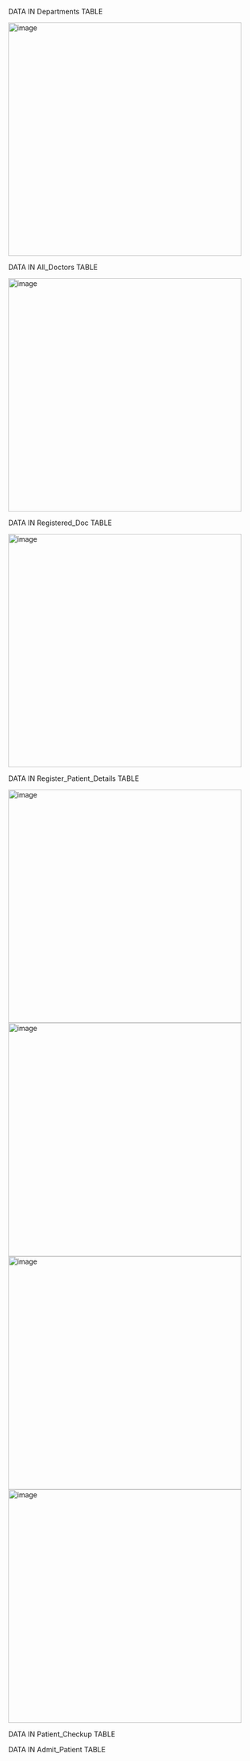 DATA IN Departments TABLE

<img width="470" alt="image" src="https://user-images.githubusercontent.com/61027154/194760014-1e462b96-0b09-46c0-933b-3f1d11e005be.png">

DATA IN All_Doctors TABLE

<img width="470" alt="image" src="https://user-images.githubusercontent.com/61027154/194760068-240efc40-a4d2-42ce-9f12-f278a00b55cd.png">

DATA IN Registered_Doc TABLE

<img width="470" alt="image" src="https://user-images.githubusercontent.com/61027154/194760085-87817354-7f89-4861-bd04-f67de16715b9.png">

DATA IN Register_Patient_Details TABLE

<img width="470" alt="image" src="https://user-images.githubusercontent.com/61027154/194760115-ad69aa15-5dda-49ed-a625-8d987876604d.png">
<img width="470" alt="image" src="https://user-images.githubusercontent.com/61027154/194760146-9d09a22f-5c02-4bcc-ab27-e0e6423ad467.png">
<img width="470" alt="image" src="https://user-images.githubusercontent.com/61027154/194760152-834e1c9f-1020-4071-bd05-9e7a987b19a9.png">
<img width="470" alt="image" src="https://user-images.githubusercontent.com/61027154/194760156-ac7b4c63-3da9-4e3e-a89f-a06ab430dcc6.png">

DATA IN Patient_Checkup TABLE



DATA IN Admit_Patient TABLE

